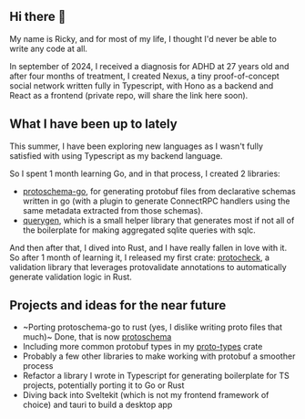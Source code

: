 ## Hi there 👋

My name is Ricky, and for most of my life, I thought I'd never be able to write any code at all. 

In september of 2024, I received a diagnosis for ADHD at 27 years old and after four months of treatment, I created Nexus, a tiny proof-of-concept social network written fully in Typescript, with Hono as a backend and React as a frontend (private repo, will share the link here soon).

## What I have been up to lately
This summer, I have been exploring new languages as I wasn't fully satisfied with using Typescript as my backend language.

So I spent 1 month learning Go, and in that process, I created 2 libraries:
- [protoschema-go](https://github.com/Rick-Phoenix/protoschema-go), for generating protobuf files from declarative schemas written in go (with a plugin to generate ConnectRPC handlers using the same metadata extracted from those schemas).
- [querygen](https://github.com/Rick-Phoenix/querygen), which is a small helper library that generates most if not all of the boilerplate for making aggregated sqlite queries with sqlc.

And then after that, I dived into Rust, and I have really fallen in love with it. 
So after 1 month of learning it, I released my first crate: [protocheck](https://crates.io/crates/protocheck), a validation library that leverages protovalidate annotations to automatically generate validation logic in Rust. 

## Projects and ideas for the near future
- ~Porting protoschema-go to rust (yes, I dislike writing proto files that much)~  Done, that is now [protoschema](https://github.com/Rick-Phoenix/protoschema)
- Including more common protobuf types in my [proto-types](https://crates.io/crates/proto-types) crate
- Probably a few other libraries to make working with protobuf a smoother process
- Refactor a library I wrote in Typescript for generating boilerplate for TS projects, potentially porting it to Go or Rust
- Diving back into Sveltekit (which is not my frontend framework of choice) and tauri to build a desktop app
